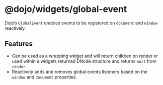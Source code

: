 <span class="citation" data-cites="dojo/widgets/global-event"><span class="citation" data-cites="dojo/widgets/global-event"><span class="citation" data-cites="dojo/widgets/global-event"><span class="citation" data-cites="dojo/widgets/global-event">@dojo/widgets/global-event</span></span></span></span>
==============================================================================================================================================================================================================================================================================================================

Dojo’s `GlobalEvent` enables events to be registered on `document` and `window` reactively.

Features
--------

-   Can be used as a wrapping widget and will return children on render or used within a widgets returned DNode structure and returns `null` from `render`.
-   Reactively adds and removes global events listeners based on the `window` and `document` properties.
